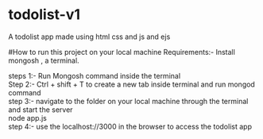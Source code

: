 # todolist-v1

A todolist app made using html css and js and ejs

#How to run this project on your local machine
Requirements:- Install mongosh , a terminal.

steps 1:- Run Mongosh command inside the terminal <br/>
Step 2:- Ctrl + shift + T to create a new tab inside terminal and run mongod command <br/>
step 3:- navigate to the folder on your local machine through the terminal and start the server <br/>
node app.js <br/>
step 4:- use the localhost://3000 in the browser to access the todolist app
